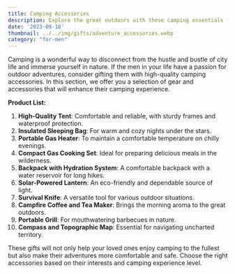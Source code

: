 ```yaml
---
title: Camping Accessories
description: Explore the great outdoors with these camping essentials for men.
date: '2023-09-18'
thumbnail: ../../img/gifts/adventure_accessories.webp
category: "for-men"
---
```

Camping is a wonderful way to disconnect from the hustle and bustle of city life and immerse yourself in nature. If the men in your life have a passion for outdoor adventures, consider gifting them with high-quality camping accessories. In this section, we offer you a selection of gear and accessories that will enhance their camping experience.

**Product List:**
1. **High-Quality Tent**: Comfortable and reliable, with sturdy frames and waterproof protection.
2. **Insulated Sleeping Bag**: For warm and cozy nights under the stars.
3. **Portable Gas Heater**: To maintain a comfortable temperature on chilly evenings.
4. **Compact Gas Cooking Set**: Ideal for preparing delicious meals in the wilderness.
5. **Backpack with Hydration System**: A comfortable backpack with a water reservoir for long hikes.
6. **Solar-Powered Lantern**: An eco-friendly and dependable source of light.
7. **Survival Knife**: A versatile tool for various outdoor situations.
8. **Campfire Coffee and Tea Maker**: Brings the morning aroma to the great outdoors.
9. **Portable Grill**: For mouthwatering barbecues in nature.
10. **Compass and Topographic Map**: Essential for navigating uncharted territory.

These gifts will not only help your loved ones enjoy camping to the fullest but also make their adventures more comfortable and safe. Choose the right accessories based on their interests and camping experience level.